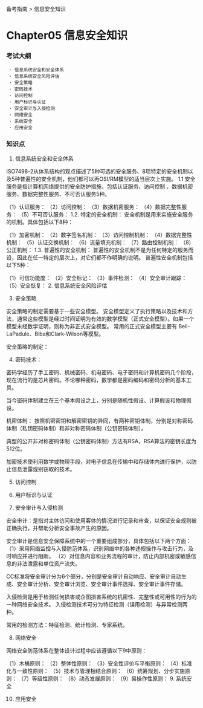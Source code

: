 备考指南 > 信息安全知识

# Chapter05 信息安全知识 

### 考试大纲

```
 · 信息系统安全和安全体系 
 · 信息系统安全风险评估
 · 安全策略
 · 密码技术
 · 访问控制
 · 用户标识与认证
 · 安全审计与入侵检测
 · 网络安全
 · 系统安全
 · 应用安全
```

### 知识点

1. 信息系统安全和安全体系

ISO7498-2从体系结构的观点描述了5种可选的安全服务、8项特定的安全机制以及5种普遍性的安全机制，他们都可以再OSI/RM模型的适当层次上实施。 1.1 安全服务是指计算机网络提供的安全防护措施，包括认证服务、访问控制 、数据机密服务、数据完整性服务、不可否认服务5种。

（1）认证服务：
（2）访问控制：
（3）数据机密服务：
（4）数据完整性服务：
（5）不可否认服务：
1.2. 特定的安全机制： 安全机制是用来实施安全服务的机制。具体包括以下8种：

（1）加密机制：
（2）数字签名机制：
（3）访问控制机制：
（4）数据完整性机制：
（5）认证交换机制：
（6）流量填充机制：
（7）路由控制机制：
（8）公正机制：
1.3. 普遍性的安全机制： 普遍性的安全机制不是为任何特定的服务而设，因此在任一特定的层次上，对它们都不作明确的说明。 普遍性安全机制包括以下5种：

（1）可信功能度：
（2）安全标记：
（3）事件检测：
（4）安全审计跟踪：
（5）安全恢复：
2. 信息系统安全风险评估

3. 安全策略

安全策略的制定需要基于一些安全模型。 安全模型定义了执行策略以及技术和方法，通常这些模型是经过时间证明为有效的数学模型（正式安全模型）。如果一个模型未经数学证明，则称为非正式安全模型。 常用的正式安全模型主要有 Bell-LaPadule、Biba和Clark-Wilson等模型。

安全策略的制定：

4. 密码技术：

密码学经历了手工密码、机械密码、机电密码、电子密码和计算机密码几个阶段，现在流行的是芯片密码。不论哪种密码，数学都是密码编码和密码分析的基本工具。

当今密码体制建立在三个基本假设之上，分别是随机性假设、计算假设和物理假设。

机密体制： 按照机密密钥和解密密钥的异同，有两种密钥体制，分别是对称密码体制（私钥密码体制）和非对称密码体制（公钥密码体制）。

典型的公开非对称密码体制（公钥密码体制）方法有RSA，RSA算法的密钥长度为512位。

加密技术使利用数学或物理手段，对电子信息在传输中和存储体内进行保护，以防止信息泄露或别窃取的技术。

5. 访问控制

6. 用户标识与认证

7. 安全审计与入侵检测

安全审计：是指对主体访问和使用客体的情况进行记录和审查，以保证安全规则被正确执行，并帮助分析安全事故产生的原因。

安全审计是信息安全保障系统中的一个重要组成部分，具体包括以下两个方面： （1）采用网络监控与入侵防范体系，识别网络中的各种违规操作与攻击行为，及时响应并进行阻断。 （2）对信息内容和业务流程的审计，防止内部机密或敏感信息的非法泄露和单位资产流失。

CC标准将安全审计分为6个部分，分别是安全审计自动响应、安全审计自动生成、安全审计分析、安全审计浏览、安全审计事件选择、安全审计事件存储。

入侵检测是用于检测任何损害或企图损害系统的机密性、完整性或可用性的行为的一种网络安全技术。 入侵检测技术可分为特征检测（误用检测）与异常检测两种。

常用的检测方法：特征检测、统计检测、专家系统。

8. 网络安全

网络安全防范体系在整体设计过程中应该遵循以下9中原则：

（1）木桶原则：
（2）整体性原则：
（3）安全性评价与平衡原则：
（4）标准化与一致性原则：
（5）技术与管理相结合原则：
（6）统筹规划、分步实施原则：
（7）等级性原则：
（8）动态发展原则：
（9）易操作性原则：
9. 系统安全

10. 应用安全






